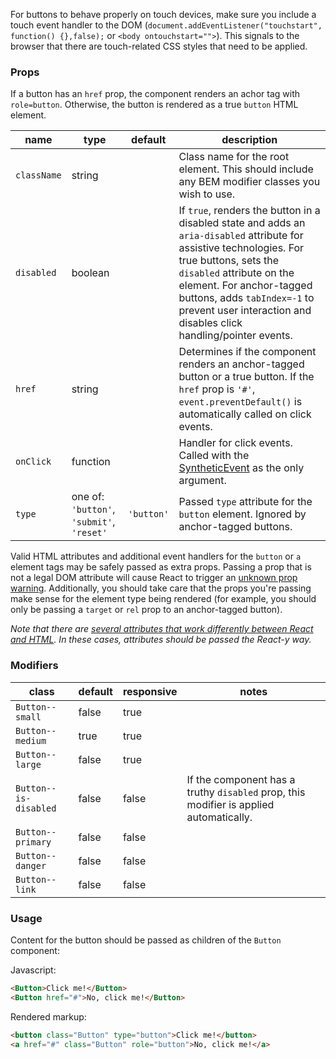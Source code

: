 For buttons to behave properly on touch devices, make sure you include a touch event handler to the DOM (`document.addEventListener("touchstart", function() {},false);` or `<body ontouchstart="">`). This signals to the browser that there are touch-related CSS styles that need to be applied.


### Props

If a button has an `href` prop, the component renders an achor tag with `role=button`. Otherwise, the button is rendered as a true `button` HTML element.

| name | type | default | description |
| ---- | ---- | ------- | ----------- |
| `className` | string | | Class name for the root element. This should include any BEM modifier classes you wish to use.
| `disabled` | boolean | | If `true`, renders the button in a disabled state and adds an `aria-disabled` attribute for assistive technologies. For true buttons, sets the `disabled` attribute on the element. For anchor-tagged buttons, adds `tabIndex=-1` to prevent user interaction and disables click handling/pointer events.
| `href` | string | | Determines if the component renders an anchor-tagged button or a true button. If the `href` prop is `'#'`, `event.preventDefault()` is automatically called on click events.
| `onClick` | function | | Handler for click events. Called with the [SyntheticEvent](https://facebook.github.io/react/docs/events.html) as the only argument.
| `type` | one of: `'button'`, `'submit'`, `'reset'` | `'button'` | Passed `type` attribute for the `button` element. Ignored by anchor-tagged buttons.


Valid HTML attributes and additional event handlers for the `button` or `a` element tags may be safely passed as extra props. Passing a prop that is not a legal DOM attribute will cause React to trigger an [unknown prop warning](https://facebook.github.io/react/warnings/unknown-prop.html). Additionally, you should take care that the props you're passing make sense for the element type being rendered (for example, you should only be passing a `target` or `rel` prop to an anchor-tagged button).

*Note that there are [several attributes that work differently between React and HTML](https://facebook.github.io/react/docs/dom-elements.html). In these cases, attributes should be passed the React-y way.*


### Modifiers

| class | default | responsive | notes |
| ----- | ------- | ---------- | ----- |
| `Button--small` | false | true | |
| `Button--medium` | true | true | |
| `Button--large` | false | true | |
| `Button--is-disabled` | false | false | If the component has a truthy `disabled` prop, this modifier is applied automatically. |
| `Button--primary` | false | false | |
| `Button--danger` | false | false | |
| `Button--link` | false | false | |

### Usage

Content for the button should be passed as children of the `Button` component:

Javascript:
```html
<Button>Click me!</Button>
<Button href="#">No, click me!</Button>
```
Rendered markup:
```html
<button class="Button" type="button">Click me!</button>
<a href="#" class="Button" role="button">No, click me!</a>
```
